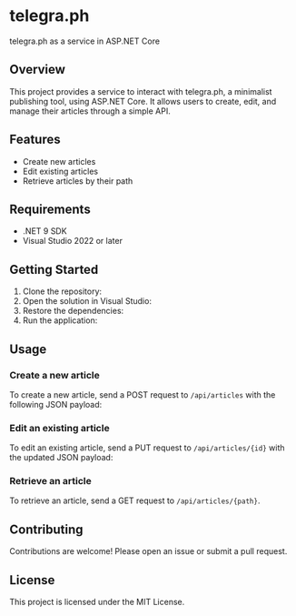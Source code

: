 # telegra.ph

telegra.ph as a service in ASP.NET Core

## Overview

This project provides a service to interact with telegra.ph, a minimalist publishing tool, using ASP.NET Core. It allows users to create, edit, and manage their articles through a simple API.

## Features

- Create new articles
- Edit existing articles
- Retrieve articles by their path

## Requirements

- .NET 9 SDK
- Visual Studio 2022 or later

## Getting Started

1. Clone the repository:
2. Open the solution in Visual Studio:
3. Restore the dependencies:
4. Run the application:
## Usage

### Create a new article

To create a new article, send a POST request to `/api/articles` with the following JSON payload:
### Edit an existing article

To edit an existing article, send a PUT request to `/api/articles/{id}` with the updated JSON payload:
### Retrieve an article

To retrieve an article, send a GET request to `/api/articles/{path}`.

## Contributing

Contributions are welcome! Please open an issue or submit a pull request.

## License

This project is licensed under the MIT License.
